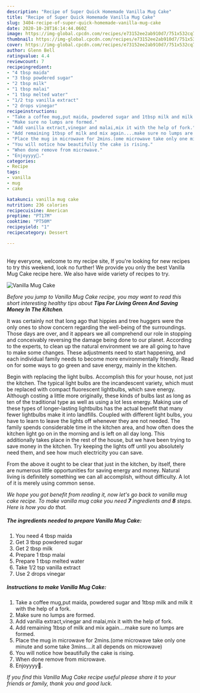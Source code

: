 ```yaml
---
description: "Recipe of Super Quick Homemade Vanilla Mug Cake"
title: "Recipe of Super Quick Homemade Vanilla Mug Cake"
slug: 3404-recipe-of-super-quick-homemade-vanilla-mug-cake
date: 2020-10-28T16:14:44.060Z
image: https://img-global.cpcdn.com/recipes/e73152ee2ab910d7/751x532cq70/vanilla-mug-cake-recipe-main-photo.jpg
thumbnail: https://img-global.cpcdn.com/recipes/e73152ee2ab910d7/751x532cq70/vanilla-mug-cake-recipe-main-photo.jpg
cover: https://img-global.cpcdn.com/recipes/e73152ee2ab910d7/751x532cq70/vanilla-mug-cake-recipe-main-photo.jpg
author: Glenn Bell
ratingvalue: 4.4
reviewcount: 7
recipeingredient:
- "4 tbsp maida"
- "3 tbsp powdered sugar"
- "2 tbsp milk"
- "1 tbsp malai"
- "1 tbsp melted water"
- "1/2 tsp vanilla extract"
- "2 drops vinegar"
recipeinstructions:
- "Take a coffee mug,put maida, powdered sugar and 1tbsp milk and milk it with the help of a fork."
- "Make sure no lumps are formed."
- "Add vanilla extract,vinegar and malai,mix it with the help of fork."
- "Add remaining 1tbsp of milk and mix again....make sure no lumps are formed."
- "Place the mug in microwave for 2mins.(ome microwave take only one minute and some take 3mins....it all depends on microwave)"
- "You will notice how beautifully the cake is rising."
- "When done remove from microwave."
- "Enjoyyyy🍮."
categories:
- Recipe
tags:
- vanilla
- mug
- cake

katakunci: vanilla mug cake 
nutrition: 236 calories
recipecuisine: American
preptime: "PT17M"
cooktime: "PT50M"
recipeyield: "1"
recipecategory: Dessert

---
```

<br>
Hey everyone, welcome to my recipe site, If you're looking for new recipes to try this weekend, look no further! We provide you only the best Vanilla Mug Cake recipe here. We also have wide variety of recipes to try.
<br>


![Vanilla Mug Cake](https://img-global.cpcdn.com/recipes/e73152ee2ab910d7/751x532cq70/vanilla-mug-cake-recipe-main-photo.jpg)

<i>Before you jump to Vanilla Mug Cake recipe, you may want to read this short interesting healthy tips about 
<strong>Tips For Living Green And Saving Money In The Kitchen</strong>.</i>
</br>

It was certainly not that long ago that hippies and tree huggers were the only ones to show concern regarding the well-being of the surroundings. Those days are over, and it appears we all comprehend our role in stopping and conceivably reversing the damage being done to our planet. According to the experts, to clean up the natural environment we are all going to have to make some changes. These adjustments need to start happening, and each individual family needs to become more environmentally friendly. Read on for some ways to go green and save energy, mainly in the kitchen.

Begin with replacing the light bulbs. Accomplish this for your house, not just the kitchen. The typical light bulbs are the incandescent variety, which must be replaced with compact fluorescent lightbulbs, which save energy. Although costing a little more originally, these kinds of bulbs last as long as ten of the traditional type as well as using a lot less energy. Making use of these types of longer-lasting lightbulbs has the actual benefit that many fewer lightbulbs make it into landfills. Coupled with different light bulbs, you have to learn to leave the lights off whenever they are not needed. The family spends considerable time in the kitchen area, and how often does the kitchen light go on in the morning and is left on all day long. This additionally takes place in the rest of the house, but we have been trying to save money in the kitchen. Try keeping the lights off until you absolutely need them, and see how much electricity you can save.

From the above it ought to be clear that just in the kitchen, by itself, there are numerous little opportunities for saving energy and money. Natural living is definitely something we can all accomplish, without difficulty. A lot of it is merely using common sense.


<i>We hope you got benefit from reading it, now let's go back to vanilla mug cake recipe. To make vanilla mug cake you need <strong>7</strong> ingredients and <strong>8</strong> steps. Here is how you do that.
</i>

##### The ingredients needed to prepare Vanilla Mug Cake:

1. You need 4 tbsp maida
1. Get 3 tbsp powdered sugar
1. Get 2 tbsp milk
1. Prepare 1 tbsp malai
1. Prepare 1 tbsp melted water
1. Take 1/2 tsp vanilla extract
1. Use 2 drops vinegar


##### Instructions to make Vanilla Mug Cake:

1. Take a coffee mug,put maida, powdered sugar and 1tbsp milk and milk it with the help of a fork.
1. Make sure no lumps are formed.
1. Add vanilla extract,vinegar and malai,mix it with the help of fork.
1. Add remaining 1tbsp of milk and mix again....make sure no lumps are formed.
1. Place the mug in microwave for 2mins.(ome microwave take only one minute and some take 3mins....it all depends on microwave)
1. You will notice how beautifully the cake is rising.
1. When done remove from microwave.
1. Enjoyyyy🍮.


<i>If you find this Vanilla Mug Cake recipe useful please share it to your friends or family, thank you and good luck.</i>
